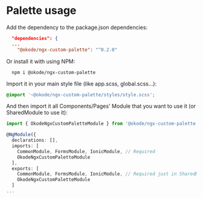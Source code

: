 # Palette usage

Add the dependency to the package.json dependencies:
```json
  "dependencies": {
  ...
    "@okode/ngx-custom-palette": "^0.2.0"
```
Or install it with using NPM:
```
  npm i @okode/ngx-custom-palette
```
  
Import it in your main style file (like app.scss, global.scss...):
```css
@import '~@okode/ngx-custom-palette/styles/style.scss';
```
  
And then import it all Components/Pages' Module that you want to use it (or SharedModule to use it):  
```ts
import { OkodeNgxCustomPaletteModule } from '@okode/ngx-custom-palette';

@NgModule({
  declarations: [],
  imports: [
    CommonModule, FormsModule, IonicModule, // Required
    OkodeNgxCustomPaletteModule
  ],
  exports: [
    CommonModule, FormsModule, IonicModule, // Required just in SharedModule
    OkodeNgxCustomPaletteModule
  ]
...
```
